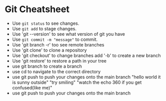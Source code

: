 # Git Cheatsheet

- Use `git status` to see changes.
- Use `git add` to stage changes.
- Use 'git --version' to see what version of git you have
- Use `git commit -m "message"` to commit.
- Use 'git branch -r' too see remote branches
- Use 'git clone' to clone a repository
- Use 'git checkout' to change branches add '-b' to create a new branch
- Use 'git restore' to restore a path in your tree
- use git branch to create a branch
- use cd to navigate to the correct directory
- use git push to push your changes onto the main branch
"hello world it is sunny outside"
"try smiling"
"watch the echo 360 if you get confused(like me)"
- use git push to push your changes onto the main branch